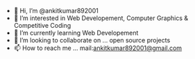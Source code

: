 - 👋 Hi, I’m @ankitkumar892001
- 👀 I’m interested in Web Developement, Computer Graphics & Competitive Coding
- 🌱 I’m currently learning Web Developement
- 💞️ I’m looking to collaborate on ... open source projects
- 📫 How to reach me ... mail:ankitkumar892001@gmail.com

<!---
ankitkumar892001/ankitkumar892001 is a ✨ special ✨ repository because its `README.md` (this file) appears on your GitHub profile.
You can click the Preview link to take a look at your changes.
--->
